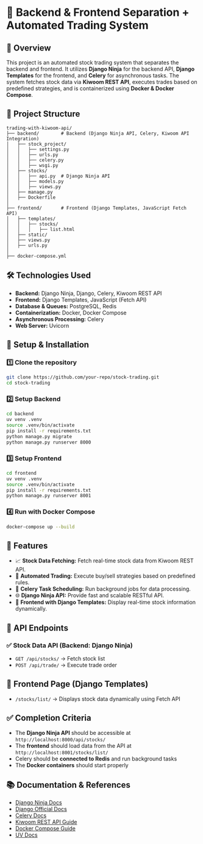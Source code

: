 # 🚀 Backend & Frontend Separation + Automated Trading System

## 📌 Overview
This project is an automated stock trading system that separates the backend and frontend. It utilizes **Django Ninja** for the backend API, **Django Templates** for the frontend, and **Celery** for asynchronous tasks. The system fetches stock data via **Kiwoom REST API**, executes trades based on predefined strategies, and is containerized using **Docker & Docker Compose**.

## 📂 Project Structure
```
trading-with-kiwoom-api/
├── backend/        # Backend (Django Ninja API, Celery, Kiwoom API Integration)
│   ├── stock_project/
│   │   ├── settings.py
│   │   ├── urls.py
│   │   ├── celery.py
│   │   ├── wsgi.py
│   ├── stocks/
│   │   ├── api.py  # Django Ninja API
│   │   ├── models.py
│   │   ├── views.py
│   ├── manage.py
│   ├── Dockerfile
│
├── frontend/       # Frontend (Django Templates, JavaScript Fetch API)
│   ├── templates/
│   │   ├── stocks/
│   │   │   ├── list.html
│   ├── static/
│   ├── views.py
│   ├── urls.py
│
├── docker-compose.yml
```

## 🛠️ Technologies Used
- **Backend:** Django Ninja, Django, Celery, Kiwoom REST API
- **Frontend:** Django Templates, JavaScript (Fetch API)
- **Database & Queues:** PostgreSQL, Redis
- **Containerization:** Docker, Docker Compose
- **Asynchronous Processing:** Celery
- **Web Server:** Uvicorn

## 🔧 Setup & Installation
### 1️⃣ Clone the repository
```bash
git clone https://github.com/your-repo/stock-trading.git
cd stock-trading
```

### 2️⃣ Setup Backend
```bash
cd backend
uv venv .venv
source .venv/bin/activate
pip install -r requirements.txt
python manage.py migrate
python manage.py runserver 8000
```

### 3️⃣ Setup Frontend
```bash
cd frontend
uv venv .venv
source .venv/bin/activate
pip install -r requirements.txt
python manage.py runserver 8001
```

### 4️⃣ Run with Docker Compose
```bash
docker-compose up --build
```

## 🚀 Features
- 📈 **Stock Data Fetching:** Fetch real-time stock data from Kiwoom REST API.
- 🏦 **Automated Trading:** Execute buy/sell strategies based on predefined rules.
- 🔄 **Celery Task Scheduling:** Run background jobs for data processing.
- 🌐 **Django Ninja API:** Provide fast and scalable RESTful API.
- 🎨 **Frontend with Django Templates:** Display real-time stock information dynamically.

## 📌 API Endpoints
### ✅ Stock Data API (Backend: Django Ninja)
- `GET /api/stocks/` → Fetch stock list
- `POST /api/trade/` → Execute trade order

## 📌 Frontend Page (Django Templates)
- `/stocks/list/` → Displays stock data dynamically using Fetch API

## ✅ Completion Criteria
- The **Django Ninja API** should be accessible at `http://localhost:8000/api/stocks/`
- The **frontend** should load data from the API at `http://localhost:8001/stocks/list/`
- Celery should be **connected to Redis** and run background tasks
- The **Docker containers** should start properly

## 📚 Documentation & References
- [Django Ninja Docs](https://django-ninja.rest-framework.com/)
- [Django Official Docs](https://docs.djangoproject.com/en/)
- [Celery Docs](https://docs.celeryq.dev/en/stable/)
- [Kiwoom REST API Guide](https://openapi.kiwoom.com/main/home)
- [Docker Compose Guide](https://docs.docker.com/compose/)
- [UV Docs](https://docs.astral.sh/uv/)
